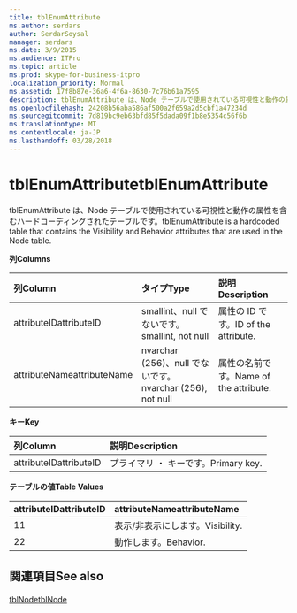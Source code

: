 ```yaml
---
title: tblEnumAttribute
ms.author: serdars
author: SerdarSoysal
manager: serdars
ms.date: 3/9/2015
ms.audience: ITPro
ms.topic: article
ms.prod: skype-for-business-itpro
localization_priority: Normal
ms.assetid: 17f8b87e-36a6-4f6a-8630-7c76b61a7595
description: tblEnumAttribute は、Node テーブルで使用されている可視性と動作の属性を含むハードコーディングされたテーブルです。
ms.openlocfilehash: 24208b56aba586af500a2f659a2d5cbf1a47234d
ms.sourcegitcommit: 7d819bc9eb63bfd85f5dada09f1b8e5354c56f6b
ms.translationtype: MT
ms.contentlocale: ja-JP
ms.lasthandoff: 03/28/2018
---
```

# <a name="tblenumattribute"></a><span data-ttu-id="dfe90-103">tblEnumAttribute</span><span class="sxs-lookup"><span data-stu-id="dfe90-103">tblEnumAttribute</span></span>
 
<span data-ttu-id="dfe90-104">tblEnumAttribute は、Node テーブルで使用されている可視性と動作の属性を含むハードコーディングされたテーブルです。</span><span class="sxs-lookup"><span data-stu-id="dfe90-104">tblEnumAttribute is a hardcoded table that contains the Visibility and Behavior attributes that are used in the Node table.</span></span>
  
<span data-ttu-id="dfe90-105">**列**</span><span class="sxs-lookup"><span data-stu-id="dfe90-105">**Columns**</span></span>

|<span data-ttu-id="dfe90-106">**列**</span><span class="sxs-lookup"><span data-stu-id="dfe90-106">**Column**</span></span>|<span data-ttu-id="dfe90-107">**タイプ**</span><span class="sxs-lookup"><span data-stu-id="dfe90-107">**Type**</span></span>|<span data-ttu-id="dfe90-108">**説明**</span><span class="sxs-lookup"><span data-stu-id="dfe90-108">**Description**</span></span>|
|:-----|:-----|:-----|
|<span data-ttu-id="dfe90-109">attributeID</span><span class="sxs-lookup"><span data-stu-id="dfe90-109">attributeID</span></span>  <br/> |<span data-ttu-id="dfe90-110">smallint、null でないです。</span><span class="sxs-lookup"><span data-stu-id="dfe90-110">smallint, not null</span></span>  <br/> |<span data-ttu-id="dfe90-111">属性の ID です。</span><span class="sxs-lookup"><span data-stu-id="dfe90-111">ID of the attribute.</span></span>  <br/> |
|<span data-ttu-id="dfe90-112">attributeName</span><span class="sxs-lookup"><span data-stu-id="dfe90-112">attributeName</span></span>  <br/> |<span data-ttu-id="dfe90-113">nvarchar (256)、null でないです。</span><span class="sxs-lookup"><span data-stu-id="dfe90-113">nvarchar (256), not null</span></span>  <br/> |<span data-ttu-id="dfe90-114">属性の名前です。</span><span class="sxs-lookup"><span data-stu-id="dfe90-114">Name of the attribute.</span></span>  <br/> |
   
<span data-ttu-id="dfe90-115">**キー**</span><span class="sxs-lookup"><span data-stu-id="dfe90-115">**Key**</span></span>

|<span data-ttu-id="dfe90-116">**列**</span><span class="sxs-lookup"><span data-stu-id="dfe90-116">**Column**</span></span>|<span data-ttu-id="dfe90-117">**説明**</span><span class="sxs-lookup"><span data-stu-id="dfe90-117">**Description**</span></span>|
|:-----|:-----|
|<span data-ttu-id="dfe90-118">attributeID</span><span class="sxs-lookup"><span data-stu-id="dfe90-118">attributeID</span></span>  <br/> |<span data-ttu-id="dfe90-119">プライマリ ・ キーです。</span><span class="sxs-lookup"><span data-stu-id="dfe90-119">Primary key.</span></span>  <br/> |
   
<span data-ttu-id="dfe90-120">**テーブルの値**</span><span class="sxs-lookup"><span data-stu-id="dfe90-120">**Table Values**</span></span>

|<span data-ttu-id="dfe90-121">**attributeID**</span><span class="sxs-lookup"><span data-stu-id="dfe90-121">**attributeID**</span></span>|<span data-ttu-id="dfe90-122">**attributeName**</span><span class="sxs-lookup"><span data-stu-id="dfe90-122">**attributeName**</span></span>|
|:-----|:-----|
|<span data-ttu-id="dfe90-123">1</span><span class="sxs-lookup"><span data-stu-id="dfe90-123">1</span></span>  <br/> |<span data-ttu-id="dfe90-124">表示/非表示にします。</span><span class="sxs-lookup"><span data-stu-id="dfe90-124">Visibility.</span></span>  <br/> |
|<span data-ttu-id="dfe90-125">2</span><span class="sxs-lookup"><span data-stu-id="dfe90-125">2</span></span>  <br/> |<span data-ttu-id="dfe90-126">動作します。</span><span class="sxs-lookup"><span data-stu-id="dfe90-126">Behavior.</span></span>  <br/> |
   
## <a name="see-also"></a><span data-ttu-id="dfe90-127">関連項目</span><span class="sxs-lookup"><span data-stu-id="dfe90-127">See also</span></span>

#### 

[<span data-ttu-id="dfe90-128">tblNode</span><span class="sxs-lookup"><span data-stu-id="dfe90-128">tblNode</span></span>](tblnode.md)

